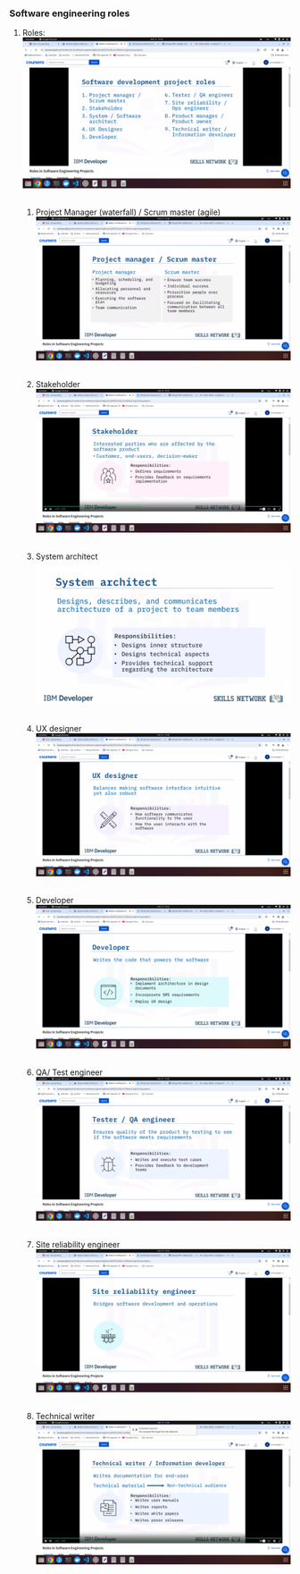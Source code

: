 ### Software engineering roles

1. Roles:
   ![roles](roles.png) <br><br>

   1. Project Manager (waterfall) / Scrum master (agile)
      ![scrum](scrum.png)<br><br>

   2. Stakeholder
      ![stakeholder](stakeholder.png)<br><br>

   3. System architect
      ![architect](architect.png)<br><br>

   4. UX designer
      ![designer](designer.png)<br><br>

   5. Developer
      ![developer](developer.png)<br><br>

   6. QA/ Test engineer
      ![qa](qa.png)<br><br>

   7. Site reliability engineer
      ![site](site.png) <br><br>

   8. Technical writer
      ![writer](writer.png)<br><br>

